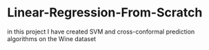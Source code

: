 # Linear-Regression-From-Scratch
in this project I have created SVM and cross-conformal prediction algorithms on the Wine dataset 
